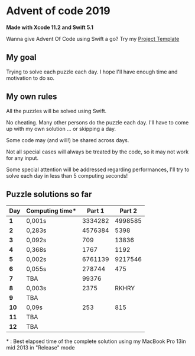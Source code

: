 # Advent of code 2019
**Made with Xcode 11.2 and Swift 5.1**

Wanna give Advent Of Code using Swift a go? Try my [Project Template](https://github.com/Dean151/Advent-of-code-Swift-Starter)

## My goal
Trying to solve each puzzle each day. 
I hope I'll have enough time and motivation to do so.

## My own rules

All the puzzles will be solved using Swift.

No cheating. Many other persons do the puzzle each day. 
I'll have to come up with my own solution ... or skipping a day.

Some code may (and will!) be shared across days.

Not all special cases will always be treated by the code, so it may not work for any input.

Some special attention will be addressed regarding performances, I'll try to solve each day in less than 5 computing seconds!

## Puzzle solutions so far

| Day    | Computing time* | Part 1   | Part 2     |
|--------|-----------------|----------|------------|
| **1**  | 0,001s          | 3334282  | 4998585    |
| **2**  | 0,283s          | 4576384  | 5398       |
| **3**  | 0,092s          | 709      | 13836      |
| **4**  | 0,368s          | 1767     | 1192       |
| **5**  | 0,002s          | 6761139  | 9217546    |
| **6**  | 0,055s          | 278744   |  475       |
| **7**  | TBA             | 99376    |            |
| **8**  | 0,003s          | 2375     | RKHRY      |
| **9**  | TBA             |          |            |
| **10** | 0,09s           | 253      | 815        |
| **11** | TBA             |          |            |
| **12** | TBA             |          |            |

\* : Best elapsed time of the complete solution using my MacBook Pro 13in mid 2013 in "Release" mode
